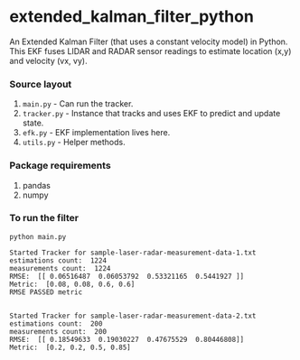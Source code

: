 # extended_kalman_filter_python
An Extended Kalman Filter (that uses a constant velocity model) in Python.
This EKF fuses LIDAR and RADAR sensor readings to estimate location (x,y) and velocity (vx, vy).

### Source layout

1. `main.py` - Can run the tracker.
2. `tracker.py` - Instance that tracks and uses EKF to predict and update state.
3. `efk.py` - EKF implementation lives here.
4. `utils.py` - Helper methods.

### Package requirements

1. pandas
2. numpy


### To run the filter

`python main.py`

```
Started Tracker for sample-laser-radar-measurement-data-1.txt
estimations count:  1224
measurements count:  1224
RMSE:  [[ 0.06516487  0.06053792  0.53321165  0.5441927 ]]
Metric:  [0.08, 0.08, 0.6, 0.6]
RMSE PASSED metric


Started Tracker for sample-laser-radar-measurement-data-2.txt
estimations count:  200
measurements count:  200
RMSE:  [[ 0.18549633  0.19030227  0.47675529  0.80446808]]
Metric:  [0.2, 0.2, 0.5, 0.85]
```
